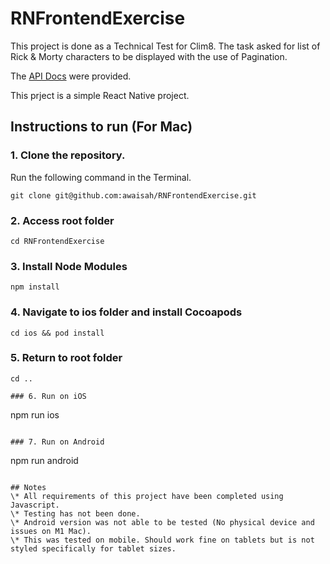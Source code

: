 # RNFrontendExercise

This project is done as a Technical Test for Clim8. The task asked for list of Rick & Morty characters to be displayed with the use of Pagination.

The [API Docs](https://rickandmortyapi.com/documentation/) were provided.

This prject is a simple React Native project.

## Instructions to run (For Mac)

### 1. Clone the repository.
Run the following command in the Terminal.
```
git clone git@github.com:awaisah/RNFrontendExercise.git
```

### 2. Access root folder
```
cd RNFrontendExercise
```

### 3. Install Node Modules
```
npm install
```

### 4. Navigate to ios folder and install Cocoapods
```
cd ios && pod install
```

### 5. Return to root folder
```
cd ..

### 6. Run on iOS
```
npm run ios
```

### 7. Run on Android
```
npm run android
```

## Notes
\* All requirements of this project have been completed using Javascript.
\* Testing has not been done.
\* Android version was not able to be tested (No physical device and issues on M1 Mac).
\* This was tested on mobile. Should work fine on tablets but is not styled specifically for tablet sizes.

